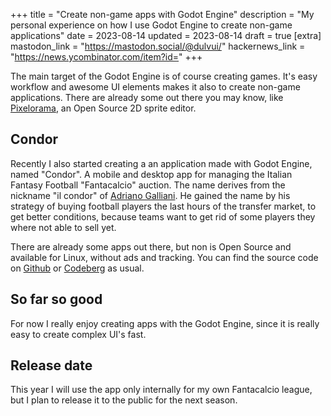 +++
title = "Create non-game apps with Godot Engine"
description = "My personal experience on how I use Godot Engine to create non-game applications"
date = 2023-08-14
updated = 2023-08-14
draft = true
[extra]
mastodon_link = "https://mastodon.social/@dulvui/"
hackernews_link = "https://news.ycombinator.com/item?id="
+++

The main target of the Godot Engine is of course creating games.
It's easy workflow and awesome UI elements makes it also to create non-game applications.
There are already some out there you may know, like [Pixelorama](https://github.com/Orama-Interactive/Pixelorama), an Open Source 2D sprite editor.  

## Condor
Recently I also started creating a an application made with Godot Engine, named "Condor".
A mobile and desktop app for managing the Italian Fantasy Football "Fantacalcio" auction.
The name derives from the nickname "il condor" of [Adriano Galliani](https://en.wikipedia.org/wiki/Adriano_Galliani).
He gained the name by his strategy of buying football players the last hours of the transfer market, to get better conditions, because teams want to get rid of some players they where not able to sell yet.

There are already some apps out there, but non is Open Source and available for Linux, without ads and tracking.
You can find the source code on [Github](https://github.com/dulvui/condor) or [Codeberg](https://codeberg.org/dulvui/condor) as usual.

## So far so good
For now I really enjoy creating apps with the Godot Engine, since it is really easy to create complex UI's fast.

## Release date
This year I will use the app only internally for my own Fantacalcio league, but I plan to release it to the public for the next season.